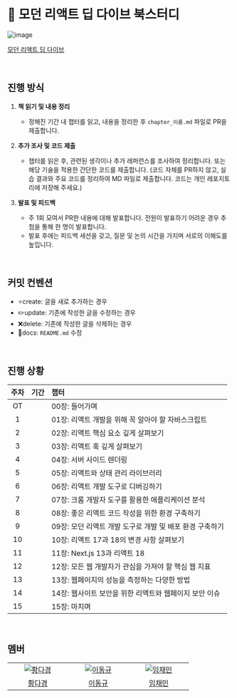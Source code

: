 # 📖 모던 리액트 딥 다이브 북스터디

![image](https://github.com/user-attachments/assets/7d05626f-d701-4d76-aabb-98d7f75f332d)

[모던 리액트 딥 다이브](https://www.yes24.com/Product/Goods/123161563) 



<br />

## 진행 방식

1. **책 읽기 및 내용 정리**
   - 정해진 기간 내 챕터를 읽고, 내용을 정리한 후 `chapter_이름.md` 파일로 PR을 제출합니다.

2. **추가 조사 및 코드 제출**
   - 챕터를 읽은 후, 관련된 생각이나 추가 레퍼런스를 조사하여 정리합니다. 또는 해당 기술을 적용한 간단한 코드를 제출합니다. (코드 자체를 PR하지 않고, 실습 결과와 주요 코드를 정리하여 MD 파일로 제출합니다. 코드는 개인 레포지토리에 저장해 주세요.)

3. **발표 및 피드백**
   - 주 1회 모여서 PR한 내용에 대해 발표합니다. 전원이 발표하기 어려운 경우 추첨을 통해 한 명이 발표합니다.
   - 발표 후에는 피드백 세션을 갖고, 질문 및 논의 시간을 가지며 서로의 이해도를 높입니다.

<br />

## 커밋 컨벤션
  - ⭐create: 글을 새로 추가하는 경우
  - ✏️update: 기존에 작성한 글을 수정하는 경우
  - ❌delete: 기존에 작성한 글을 삭제하는 경우
  - 📜docs: `README.md` 수정

<br />

## 진행 상황

| 주차 |           기간           |               챕터                |
| :--: | :----------------------: | :------------------------------- |
| OT   |                          | 00장: 들어가며
|  1   |                          | 01장: 리액트 개발을 위해 꼭 알아야 할 자바스크립트 |
|  2   |                          | 02장: 리액트 핵심 요소 깊게 살펴보기 |
|  3   |                          | 03장: 리액트 훅 깊게 살펴보기 |
|  4   |                          | 04장: 서버 사이드 렌더링 |
|  5   |                          | 05장: 리액트와 상태 관리 라이브러리 |
|  6   |                          | 06장: 리액트 개발 도구로 디버깅하기 |
|  7   |                          | 07장: 크롬 개발자 도구를 활용한 애플리케이션 분석 |
|  8   |                          | 08장: 좋은 리액트 코드 작성을 위한 환경 구축하기 |
|  9   |                          | 09장: 모던 리액트 개발 도구로 개발 및 배포 환경 구축하기 |
|  10  |                          | 10장: 리액트 17과 18의 변경 사항 살펴보기 |
|  11  |                          | 11장: Next.js 13과 리액트 18 |
|  12  |                          | 12장: 모든 웹 개발자가 관심을 가져야 할 핵심 웹 지표 |
|  13  |                          | 13장: 웹페이지의 성능을 측정하는 다양한 방법 |
|  14  |                          | 14장: 웹사이트 보안을 위한 리액트와 웹페이지 보안 이슈 |
|  15  |                          | 15장: 마치며 |

<br />

## 멤버
<table>
<tr>

</tr>
  <tr>
    <td align="center" width="120px">
      <a href="https://github.com/Monixc" target="_blank">
        <img src="https://github.com/Monixc.png" alt="황다경" />
      </a>
    </td>
    <td align="center" width="120px">
      <a href="https://github.com/LDK1009" target="_blank">
        <img src="https://github.com/LDK1009.png" alt="이동규" />
      </a>
    </td>
    <td align="center" width="120px">
      <a href="https://github.com/Antraxmin" target="_blank">
        <img src="https://github.com/Antraxmin.png" alt="임채민" />
      </a>
    </td>
    
  </tr>
  <tr>
    <td align="center">
      <a href="https://github.com/Monixc" target="_blank">
        황다경
      </a>
    </td>
     <td align="center">
      <a href="https://github.com/LDK1009" target="_blank">
      이동규
      </a>
       <td align="center">
      <a href="https://github.com/Antraxmin" target="_blank">
        임채민
      </a>
    </td>
     
  </tr>
</table>
